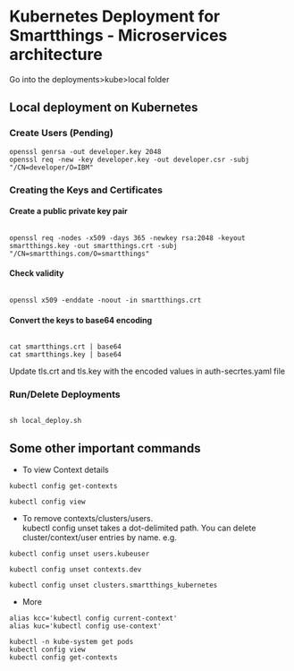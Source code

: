 
# Kubernetes Deployment for Smartthings - Microservices architecture

Go into the deployments>kube>local folder

## Local deployment on Kubernetes

### Create Users (Pending)

```
openssl genrsa -out developer.key 2048
openssl req -new -key developer.key -out developer.csr -subj "/CN=developer/O=IBM"

```

### Creating the Keys and Certificates

#### Create a public private key pair
```

openssl req -nodes -x509 -days 365 -newkey rsa:2048 -keyout smartthings.key -out smartthings.crt -subj "/CN=smartthings.com/O=smartthings"
```

#### Check validity

```

openssl x509 -enddate -noout -in smartthings.crt
```

#### Convert the keys to base64 encoding

```

cat smartthings.crt | base64
cat smartthings.key | base64
```

Update tls.crt and tls.key with the encoded values in auth-secrtes.yaml file

### Run/Delete Deployments

```

sh local_deploy.sh 
```


## Some other important commands

- To view Context details

```
kubectl config get-contexts

kubectl config view
```

- To remove contexts/clusters/users.  
kubectl config unset takes a dot-delimited path. You can delete cluster/context/user entries by name. e.g.

```
kubectl config unset users.kubeuser

kubectl config unset contexts.dev

kubectl config unset clusters.smartthings_kubernetes
```
- More

```
alias kcc='kubectl config current-context'
alias kuc='kubectl config use-context'

kubectl -n kube-system get pods
kubectl config view
kubectl config get-contexts

```